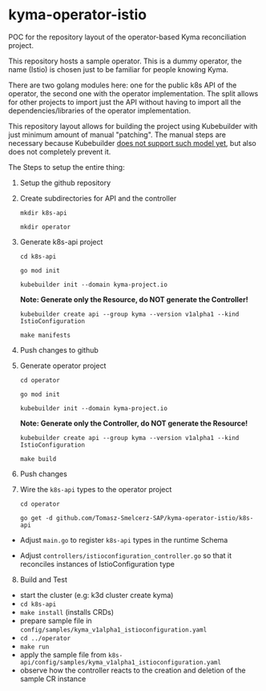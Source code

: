 # kyma-operator-istio

POC for the repository layout of the operator-based Kyma reconciliation project.

This repository hosts a sample operator. This is a dummy operator, the name (Istio) is chosen just to be familiar for people knowing Kyma.

There are two golang modules here: one for the public k8s API of the operator, the second one with the operator implementation.
The split allows for other projects to import just the API without having to import all the dependencies/libraries of the operator implementation.

This repository layout allows for building the project using Kubebuilder with just minimum amount of manual "patching".
The manual steps are necessary because Kubebuilder [does not support such model yet](https://github.com/kubernetes-sigs/kubebuilder/blob/master/docs/using_an_external_type.md), but also does not completely prevent it.


The Steps to setup the entire thing:

1) Setup the github repository

2) Create subdirectories for API and the controller

    `mkdir k8s-api`
    
    `mkdir operator`

3) Generate k8s-api project

    `cd k8s-api`

    `go mod init`

    `kubebuilder init --domain kyma-project.io`
    
    **Note: Generate only the Resource, do NOT generate the Controller!**

   `kubebuilder create api --group kyma --version v1alpha1 --kind IstioConfiguration`

   `make manifests`

4) Push changes to github

5) Generate operator project

    `cd operator`

    `go mod init`

    `kubebuilder init --domain kyma-project.io`

    **Note: Generate only the Controller, do NOT generate the Resource!**

    `kubebuilder create api --group kyma --version v1alpha1 --kind IstioConfiguration`

    `make build`

6) Push changes

7) Wire the `k8s-api` types to the operator project

    `cd operator`

    `go get -d github.com/Tomasz-Smelcerz-SAP/kyma-operator-istio/k8s-api`

  - Adjust `main.go` to register `k8s-api` types in the runtime Schema

  - Adjust `controllers/istioconfiguration_controller.go` so that it reconciles instances of IstioConfiguration type

8) Build and Test

- start the cluster (e.g: k3d cluster create kyma)
- `cd k8s-api`
- `make install` (installs CRDs)
- prepare sample file in `config/samples/kyma_v1alpha1_istioconfiguration.yaml`
- `cd ../operator`
- `make run`
- apply the sample file from `k8s-api/config/samples/kyma_v1alpha1_istioconfiguration.yaml`
- observe how the controller reacts to the creation and deletion of the sample CR instance

